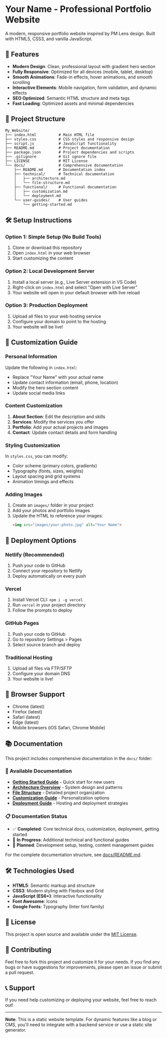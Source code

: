 # Your Name - Professional Portfolio Website

A modern, responsive portfolio website inspired by PM Lens design. Built with HTML5, CSS3, and vanilla JavaScript.

## 🚀 Features

- **Modern Design**: Clean, professional layout with gradient hero section
- **Fully Responsive**: Optimized for all devices (mobile, tablet, desktop)
- **Smooth Animations**: Fade-in effects, hover animations, and smooth scrolling
- **Interactive Elements**: Mobile navigation, form validation, and dynamic effects
- **SEO Optimized**: Semantic HTML structure and meta tags
- **Fast Loading**: Optimized assets and minimal dependencies

## 📁 Project Structure

```
My_Website/
├── index.html          # Main HTML file
├── styles.css          # CSS styles and responsive design
├── script.js           # JavaScript functionality
├── README.md           # Project documentation
├── package.json        # Project dependencies and scripts
├── .gitignore          # Git ignore file
├── LICENSE             # MIT License
└── docs/               # Comprehensive documentation
    ├── README.md       # Documentation index
    ├── technical/      # Technical documentation
    │   ├── architecture.md
    │   └── file-structure.md
    ├── functional/     # Functional documentation
    │   ├── customization.md
    │   └── deployment.md
    └── user-guides/    # User guides
        └── getting-started.md
```

## 🛠️ Setup Instructions

### Option 1: Simple Setup (No Build Tools)
1. Clone or download this repository
2. Open `index.html` in your web browser
3. Start customizing the content

### Option 2: Local Development Server
1. Install a local server (e.g., Live Server extension in VS Code)
2. Right-click on `index.html` and select "Open with Live Server"
3. Your website will open in your default browser with live reload

### Option 3: Production Deployment
1. Upload all files to your web hosting service
2. Configure your domain to point to the hosting
3. Your website will be live!

## 🎨 Customization Guide

### Personal Information
Update the following in `index.html`:
- Replace "Your Name" with your actual name
- Update contact information (email, phone, location)
- Modify the hero section content
- Update social media links

### Content Customization
1. **About Section**: Edit the description and skills
2. **Services**: Modify the services you offer
3. **Portfolio**: Add your actual projects and images
4. **Contact**: Update contact details and form handling

### Styling Customization
In `styles.css`, you can modify:
- Color scheme (primary colors, gradients)
- Typography (fonts, sizes, weights)
- Layout spacing and grid systems
- Animation timings and effects

### Adding Images
1. Create an `images/` folder in your project
2. Add your photos and portfolio images
3. Update the HTML to reference your images:
   ```html
   <img src="images/your-photo.jpg" alt="Your Name">
   ```

## 🚀 Deployment Options

### Netlify (Recommended)
1. Push your code to GitHub
2. Connect your repository to Netlify
3. Deploy automatically on every push

### Vercel
1. Install Vercel CLI: `npm i -g vercel`
2. Run `vercel` in your project directory
3. Follow the prompts to deploy

### GitHub Pages
1. Push your code to GitHub
2. Go to repository Settings > Pages
3. Select source branch and deploy

### Traditional Hosting
1. Upload all files via FTP/SFTP
2. Configure your domain DNS
3. Your website is live!

## 📱 Browser Support

- Chrome (latest)
- Firefox (latest)
- Safari (latest)
- Edge (latest)
- Mobile browsers (iOS Safari, Chrome Mobile)

## 📚 Documentation

This project includes comprehensive documentation in the `docs/` folder:

### 📖 Available Documentation
- **[Getting Started Guide](docs/user-guides/getting-started.md)** - Quick start for new users
- **[Architecture Overview](docs/technical/architecture.md)** - System design and patterns
- **[File Structure](docs/technical/file-structure.md)** - Detailed project organization
- **[Customization Guide](docs/functional/customization.md)** - Personalization options
- **[Deployment Guide](docs/functional/deployment.md)** - Hosting and deployment strategies

### 📋 Documentation Status
- ✅ **Completed**: Core technical docs, customization, deployment, getting started
- 🔄 **In Progress**: Additional technical and functional guides
- 📝 **Planned**: Development setup, testing, content management guides

For the complete documentation structure, see [docs/README.md](docs/README.md).

## 🛠️ Technologies Used

- **HTML5**: Semantic markup and structure
- **CSS3**: Modern styling with Flexbox and Grid
- **JavaScript (ES6+)**: Interactive functionality
- **Font Awesome**: Icons
- **Google Fonts**: Typography (Inter font family)

## 📝 License

This project is open source and available under the [MIT License](LICENSE).

## 🤝 Contributing

Feel free to fork this project and customize it for your needs. If you find any bugs or have suggestions for improvements, please open an issue or submit a pull request.

## 📞 Support

If you need help customizing or deploying your website, feel free to reach out!

---

**Note**: This is a static website template. For dynamic features like a blog or CMS, you'll need to integrate with a backend service or use a static site generator.
